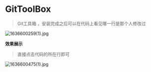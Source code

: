 



# GitToolBox

> Git工具箱 ，安装完成之后可以在代码上看见哪一行是那个人修改过

![1636600259(1).jpg](https://i.loli.net/2021/11/11/hpjdTK5CJAbP2eZ.png)

**效果展示**

> 直接点击代码的所在行即可

![1636600475(1).jpg](https://i.loli.net/2021/11/11/jqnl35iyCPfJrdD.png)














